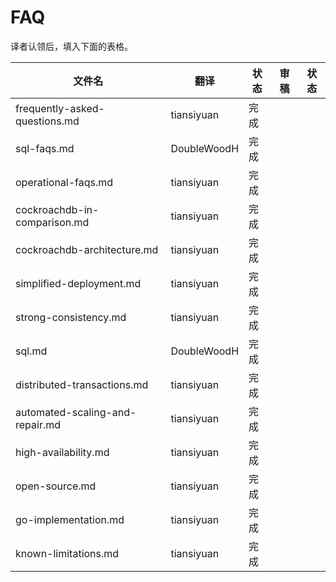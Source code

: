 # FAQ

译者认领后，填入下面的表格。

| 文件名                             | 翻译          | 状态   | 审稿   | 状态   |
| ------------------------------- | ----------- | ---- | ---- | ---- |
| frequently-asked-questions.md   | tiansiyuan  | 完成   |      |      |
| sql-faqs.md                     | DoubleWoodH | 完成   |      |      |
| operational-faqs.md             | tiansiyuan  | 完成   |      |      |
| cockroachdb-in-comparison.md    | tiansiyuan  | 完成   |      |      |
| cockroachdb-architecture.md     | tiansiyuan  | 完成   |      |      |
| simplified-deployment.md        | tiansiyuan  | 完成   |      |      |
| strong-consistency.md           | tiansiyuan  | 完成   |      |      |
| sql.md                          | DoubleWoodH | 完成   |      |      |
| distributed-transactions.md     | tiansiyuan  | 完成   |      |      |
| automated-scaling-and-repair.md | tiansiyuan  | 完成   |      |      |
| high-availability.md            | tiansiyuan  | 完成   |      |      |
| open-source.md                  | tiansiyuan  | 完成   |      |      |
| go-implementation.md            | tiansiyuan  | 完成   |      |      |
| known-limitations.md            | tiansiyuan  | 完成   |      |      |
